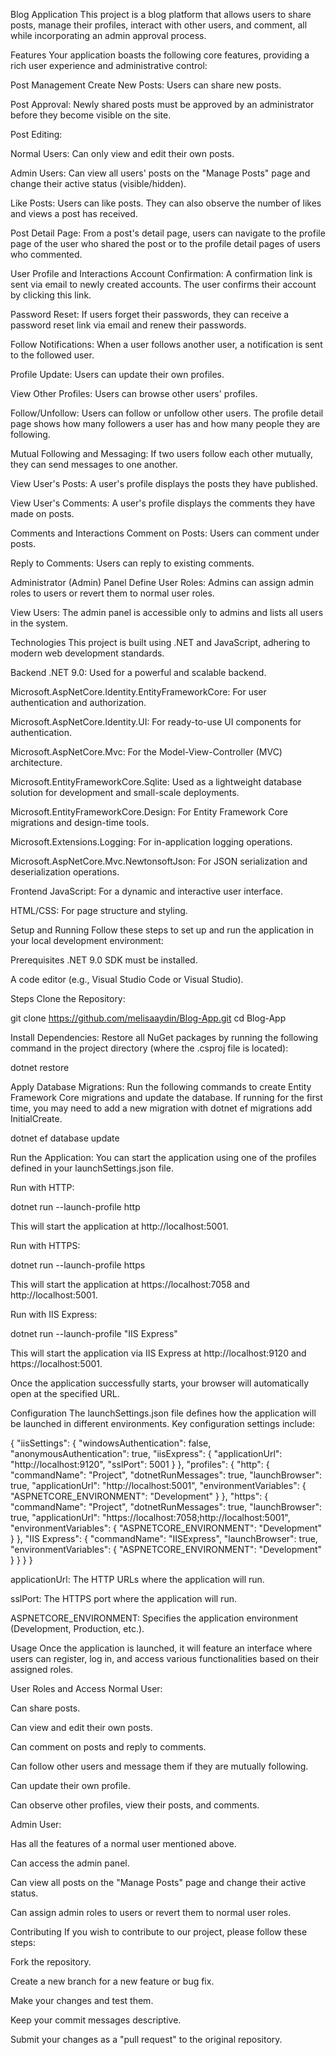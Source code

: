 Blog Application
This project is a blog platform that allows users to share posts, manage their profiles, interact with other users, and comment, all while incorporating an admin approval process.

Features
Your application boasts the following core features, providing a rich user experience and administrative control:

Post Management
Create New Posts: Users can share new posts.

Post Approval: Newly shared posts must be approved by an administrator before they become visible on the site.

Post Editing:

Normal Users: Can only view and edit their own posts.

Admin Users: Can view all users' posts on the "Manage Posts" page and change their active status (visible/hidden).

Like Posts: Users can like posts. They can also observe the number of likes and views a post has received.

Post Detail Page: From a post's detail page, users can navigate to the profile page of the user who shared the post or to the profile detail pages of users who commented.

User Profile and Interactions
Account Confirmation: A confirmation link is sent via email to newly created accounts. The user confirms their account by clicking this link.

Password Reset: If users forget their passwords, they can receive a password reset link via email and renew their passwords.

Follow Notifications: When a user follows another user, a notification is sent to the followed user.

Profile Update: Users can update their own profiles.

View Other Profiles: Users can browse other users' profiles.

Follow/Unfollow: Users can follow or unfollow other users. The profile detail page shows how many followers a user has and how many people they are following.

Mutual Following and Messaging: If two users follow each other mutually, they can send messages to one another.

View User's Posts: A user's profile displays the posts they have published.

View User's Comments: A user's profile displays the comments they have made on posts.

Comments and Interactions
Comment on Posts: Users can comment under posts.

Reply to Comments: Users can reply to existing comments.

Administrator (Admin) Panel
Define User Roles: Admins can assign admin roles to users or revert them to normal user roles.

View Users: The admin panel is accessible only to admins and lists all users in the system.

Technologies
This project is built using .NET and JavaScript, adhering to modern web development standards.

Backend
.NET 9.0: Used for a powerful and scalable backend.

Microsoft.AspNetCore.Identity.EntityFrameworkCore: For user authentication and authorization.

Microsoft.AspNetCore.Identity.UI: For ready-to-use UI components for authentication.

Microsoft.AspNetCore.Mvc: For the Model-View-Controller (MVC) architecture.

Microsoft.EntityFrameworkCore.Sqlite: Used as a lightweight database solution for development and small-scale deployments.

Microsoft.EntityFrameworkCore.Design: For Entity Framework Core migrations and design-time tools.

Microsoft.Extensions.Logging: For in-application logging operations.

Microsoft.AspNetCore.Mvc.NewtonsoftJson: For JSON serialization and deserialization operations.

Frontend
JavaScript: For a dynamic and interactive user interface.

HTML/CSS: For page structure and styling.

Setup and Running
Follow these steps to set up and run the application in your local development environment:

Prerequisites
.NET 9.0 SDK must be installed.

A code editor (e.g., Visual Studio Code or Visual Studio).

Steps
Clone the Repository:

git clone https://github.com/melisaaydin/Blog-App.git
cd Blog-App

Install Dependencies:
Restore all NuGet packages by running the following command in the project directory (where the .csproj file is located):

dotnet restore

Apply Database Migrations:
Run the following commands to create Entity Framework Core migrations and update the database. If running for the first time, you may need to add a new migration with dotnet ef migrations add InitialCreate.

dotnet ef database update

Run the Application:
You can start the application using one of the profiles defined in your launchSettings.json file.

Run with HTTP:

dotnet run --launch-profile http

This will start the application at http://localhost:5001.

Run with HTTPS:

dotnet run --launch-profile https

This will start the application at https://localhost:7058 and http://localhost:5001.

Run with IIS Express:

dotnet run --launch-profile "IIS Express"

This will start the application via IIS Express at http://localhost:9120 and https://localhost:5001.

Once the application successfully starts, your browser will automatically open at the specified URL.

Configuration
The launchSettings.json file defines how the application will be launched in different environments. Key configuration settings include:

{
  "iisSettings": {
    "windowsAuthentication": false,
    "anonymousAuthentication": true,
    "iisExpress": {
      "applicationUrl": "http://localhost:9120",
      "sslPort": 5001
    }
  },
  "profiles": {
    "http": {
      "commandName": "Project",
      "dotnetRunMessages": true,
      "launchBrowser": true,
      "applicationUrl": "http://localhost:5001",
      "environmentVariables": {
        "ASPNETCORE_ENVIRONMENT": "Development"
      }
    },
    "https": {
      "commandName": "Project",
      "dotnetRunMessages": true,
      "launchBrowser": true,
      "applicationUrl": "https://localhost:7058;http://localhost:5001",
      "environmentVariables": {
        "ASPNETCORE_ENVIRONMENT": "Development"
      }
    },
    "IIS Express": {
      "commandName": "IISExpress",
      "launchBrowser": true,
      "environmentVariables": {
        "ASPNETCORE_ENVIRONMENT": "Development"
      }
    }
  }
}

applicationUrl: The HTTP URLs where the application will run.

sslPort: The HTTPS port where the application will run.

ASPNETCORE_ENVIRONMENT: Specifies the application environment (Development, Production, etc.).

Usage
Once the application is launched, it will feature an interface where users can register, log in, and access various functionalities based on their assigned roles.

User Roles and Access
Normal User:

Can share posts.

Can view and edit their own posts.

Can comment on posts and reply to comments.

Can follow other users and message them if they are mutually following.

Can update their own profile.

Can observe other profiles, view their posts, and comments.

Admin User:

Has all the features of a normal user mentioned above.

Can access the admin panel.

Can view all posts on the "Manage Posts" page and change their active status.

Can assign admin roles to users or revert them to normal user roles.

Contributing
If you wish to contribute to our project, please follow these steps:

Fork the repository.

Create a new branch for a new feature or bug fix.

Make your changes and test them.

Keep your commit messages descriptive.

Submit your changes as a "pull request" to the original repository.
